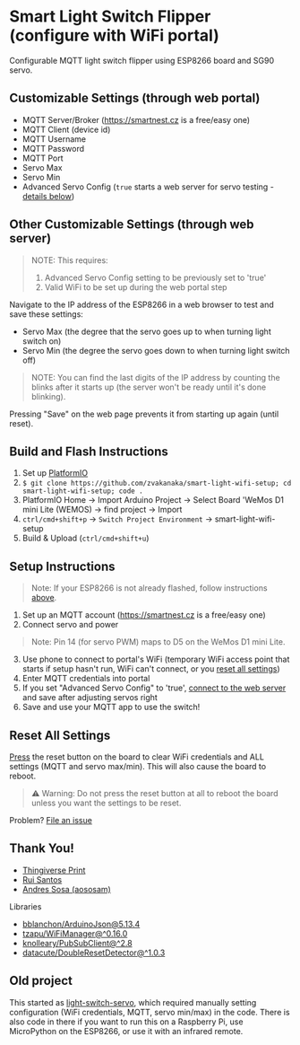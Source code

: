 # Smart Light Switch Flipper (configure with WiFi portal)
Configurable MQTT light switch flipper using ESP8266 board and SG90 servo.

## Customizable Settings (through web portal)
- MQTT Server/Broker (https://smartnest.cz is a free/easy one)
- MQTT Client (device id)
- MQTT Username
- MQTT Password
- MQTT Port
- Servo Max
- Servo Min
- Advanced Servo Config (`true` starts a web server for servo testing - [details below](#other-customizable-settings-through-web-server))

## Other Customizable Settings (through web server)
> NOTE: This requires:
> 1) Advanced Servo Config setting to be previously set to 'true'
> 2) Valid WiFi to be set up during the web portal step

Navigate to the IP address of the ESP8266 in a web browser to test and save these settings:
- Servo Max (the degree that the servo goes up to when turning light switch on)
- Servo Min (the degree the servo goes down to when turning light switch off)

> NOTE: You can find the last digits of the IP address by counting the blinks after it starts up (the server won't be ready until it's done blinking).

Pressing "Save" on the web page prevents it from starting up again (until reset).

## Build and Flash Instructions
1) Set up [PlatformIO](https://platformio.org/platformio-ide)
2) `$ git clone https://github.com/zvakanaka/smart-light-wifi-setup; cd smart-light-wifi-setup; code .`
3) PlatformIO Home -> Import Arduino Project -> Select Board 'WeMos D1 mini Lite (WEMOS) -> find project -> Import
4) `ctrl/cmd+shift+p` -> `Switch Project Environment` -> smart-light-wifi-setup
5) Build & Upload (`ctrl/cmd+shift+u`)

## Setup Instructions
> Note: If your ESP8266 is not already flashed, follow instructions [above](#build-and-flash-instructions).
1) Set up an MQTT account (https://smartnest.cz is a free/easy one)
2) Connect servo and power
> Note: Pin 14 (for servo PWM) maps to D5 on the WeMos D1 mini Lite.
3) Use phone to connect to portal's WiFi (temporary WiFi access point that starts if setup hasn't run, WiFi can't connect, or you [reset all settings](#reset-all-settings))
4) Enter MQTT credentials into portal
5) If you set "Advanced Servo Config" to 'true', [connect to the web server](#other-customizable-settings-through-web-server) and save after adjusting servos right
6) Save and use your MQTT app to use the switch!

## Reset All Settings
[Press](https://github.com/datacute/DoubleResetDetector/) the reset button on the board to clear WiFi credentials and ALL settings (MQTT and servo max/min). This will also cause the board to reboot.
> ⚠ Warning: Do not press the reset button at all to reboot the board unless you want the settings to be reset.

Problem? [File an issue](https://github.com/zvakanaka/smart-light-wifi-setup/issues/new)

## Thank You!
- [Thingiverse Print](https://www.thingiverse.com/thing:1156995)
- [Rui Santos](https://randomnerdtutorials.com/wifimanager-with-esp8266-autoconnect-custom-parameter-and-manage-your-ssid-and-password/)
- [Andres Sosa (aososam)](https://github.com/aososam/Smartnest/blob/master/Devices/light/light.ino)

Libraries
- [bblanchon/ArduinoJson@5.13.4](https://github.com/bblanchon/ArduinoJson)
- [tzapu/WiFiManager@^0.16.0](https://github.com/tzapu/WiFiManager)
- [knolleary/PubSubClient@^2.8](https://github.com/knolleary/pubsubclient)
- [datacute/DoubleResetDetector@^1.0.3](https://github.com/datacute/DoubleResetDetector)

## Old project
This started as [light-switch-servo](https://github.com/zvakanaka/light-switch-servo/), which required manually setting configuration (WiFi credentials, MQTT, servo min/max) in the code. There is also code in there if you want to run this on a Raspberry Pi, use MicroPython on the ESP8266, or use it with an infrared remote.

